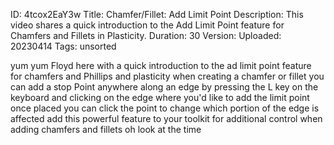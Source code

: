 ID: 4tcox2EaY3w
Title: Chamfer/Fillet: Add Limit Point
Description: This video shares a quick introduction to the Add Limit Point feature for Chamfers and Fillets in Plasticity.
Duration: 30
Version: 
Uploaded: 20230414
Tags: unsorted

yum yum
Floyd here with a quick introduction to
the ad limit point feature for chamfers
and Phillips and plasticity when
creating a chamfer or fillet you can add
a stop Point anywhere along an edge by
pressing the L key on the keyboard and
clicking on the edge where you'd like to
add the limit point once placed you can
click the point to change which portion
of the edge is affected add this
powerful feature to your toolkit for
additional control when adding chamfers
and fillets oh look at the time
